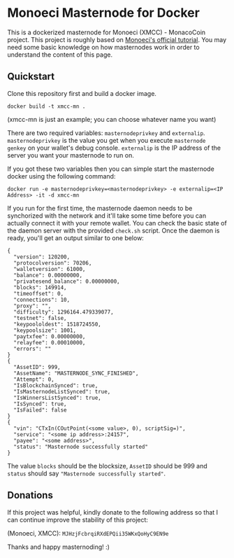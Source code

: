 # Monoeci Masternode for Docker

This is a dockerized masternode for Monoeci (XMCC) - MonacoCoin project. This project is roughly based on [Monoeci's official tutorial](https://monoeci.io/tutorial-masternode-server/). You may need some basic knowledge on how masternodes work in order to understand the content of this page.

## Quickstart

Clone this repository first and build a docker image.

```
docker build -t xmcc-mn .
```
(xmcc-mn is just an example; you can choose whatever name you want)

There are two required variables: `masternodeprivkey` and `externalip`. `masternodeprivkey` is the value you get when you execute `masternode genkey` on your wallet's debug console. `externalip` is the IP address of the server you want your masternode to run on.

If you got these two variables then you can simple start the masternode docker using the following command:

```
docker run -e masternodeprivkey=<masternodeprivkey> -e externalip=<IP Address> -it -d xmcc-mn
```

If you run for the first time, the masternode daemon needs to be synchorized with the network and it'll take some time before you can actually connect it with your remote wallet. You can check the basic state of the daemon server with the provided `check.sh` script. Once the daemon is ready, you'll get an output similar to one below:

```
{
  "version": 120200,
  "protocolversion": 70206,
  "walletversion": 61000,
  "balance": 0.00000000,
  "privatesend_balance": 0.00000000,
  "blocks": 149914,
  "timeoffset": 0,
  "connections": 10,
  "proxy": "",
  "difficulty": 1296164.479339077,
  "testnet": false,
  "keypoololdest": 1518724550,
  "keypoolsize": 1001,
  "paytxfee": 0.00000000,
  "relayfee": 0.00010000,
  "errors": ""
}
{
  "AssetID": 999,
  "AssetName": "MASTERNODE_SYNC_FINISHED",
  "Attempt": 0,
  "IsBlockchainSynced": true,
  "IsMasternodeListSynced": true,
  "IsWinnersListSynced": true,
  "IsSynced": true,
  "IsFailed": false
}
{
  "vin": "CTxIn(COutPoint(<some value>, 0), scriptSig=)",
  "service": "<some ip address>:24157",
  "payee": "<some address>",
  "status": "Masternode successfully started"
}
```

The value `blocks` should be the blocksize, `AssetID` should be 999 and `status` should say `"Masternode successfully started"`.


## Donations

If this project was helpful, kindly donate to the following address so that I can continue improve the stability of this project:

(Monoeci, XMCC): `MJHzjFcbrqiRXdEPQii35WKxQoHyC9EN9e`

Thanks and happy masternoding! :)